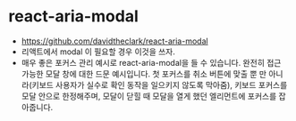 # react-aria-modal

- https://github.com/davidtheclark/react-aria-modal
- 리액트에서 modal 이 필요할 경우 이것을 쓰자.
- 매우 좋은 포커스 관리 예시로 react-aria-modal을 들 수 있습니다. 완전히 접근 가능한 모달 창에 대한 드문 예시입니다. 첫 포커스를 취소 버튼에 맞출 뿐 만 아니라(키보드 사용자가 실수로 확인 동작을 일으키지 않도록 막아줌), 키보드 포커스를 모달 안으로 한정해주며, 모달이 닫힐 때 모달을 열게 했던 엘리먼트에 포커스를 잡아줍니다.
